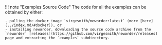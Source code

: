 !!! note "Examples Source Code"
    The code for all the examples can be obtained by either:

    - pulling the docker image `virgesmith/neworder:latest` (more [here](../index.md/#docker)), or
    - installing neworder, downloading the source code archive from the `neworder` [releases](https://github.com/virgesmith/neworder/releases) page and extracting the `examples` subdirectory.
